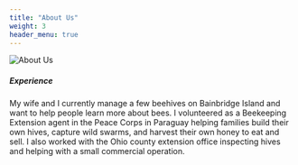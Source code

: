 ```yaml
---
title: "About Us"
weight: 3
header_menu: true
---
```


![About Us](images/about-us.jpg)

##### Experience

My wife and I currently manage a few beehives on Bainbridge Island and want to help people learn more about bees. I volunteered as a Beekeeping Extension agent in the Peace Corps in Paraguay helping families build their own hives, capture wild swarms, and harvest their own honey to eat and sell. I also worked with the Ohio county extension office inspecting hives and helping with a small commercial operation. 
